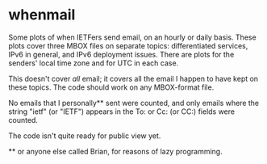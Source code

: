 # whenmail

Some plots of when IETFers send email, on an hourly or daily basis. These plots cover three MBOX files on separate topics: differentiated services, IPv6 in general, and IPv6 deployment issues. There are plots for the senders' local time zone and for UTC in each case.

This doesn't cover *all* email; it covers all the email I happen to have kept on these topics. The code should work on any MBOX-format file.

No emails that I personally** sent were counted, and only emails where the string "ietf" (or "IETF") appears in the To: or Cc: (or CC:) fields were counted.

The code isn't quite ready for public view yet.

** or anyone else called Brian, for reasons of lazy programming.
